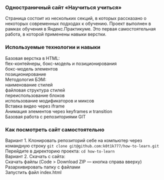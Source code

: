 ### Одностраничный сайт «Научиться учиться»
Страница состоит из нескольких секций, в которых рассказано о некоторых современных подходах к обучению.
Проект выполнен в рамках обучения в Яндекс.Практикуме. Это первая самостоятельная работа, в которой применены навыки верстки.

### Используемые технологии и навыки
Базовая верстка в HTML:<br>
flex-контейнеры, бокс-модель и позиционирования<br>
бокс-модель элементов<br>
позиционирование<br>
Методология БЭМ:<br>
наименование стилей<br>
файловая структура стилей<br>
переиспользование блоков<br>
использование модификаторов и миксов<br>
Вставка видео через iframe<br>
Анимация элементов через keyframes и transition<br>
Базовая работа с репозиториями GIT<br>

### Как посмотреть сайт самостоятельно
Вариант 1. Клонировать репозиторий себе на компьютер через командную строку `git clone git@github.com:k0t1k777/how-to-learn.git`<br>
Перейдите в директорию проекта: `cd how-to-learn`<br>
Вариант 2. Скачать с сайта:<br>
Скачать файлы (Code > Download ZIP — кнопка справа вверху)<br>
Разархивировать папку с файлами<br>
Запустить файл index.html<br>
